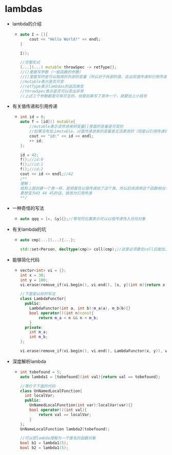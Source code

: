 # lambdas

- lambda的介绍

  - ```cpp
    auto I = []{
        cout << "Hello World!" << endl;
    }
    
    I();
    
    //完整形式
    [...](...) mutable throwSpec -> retType{};
    //()里面写参数（一般函数的参数）
    //[]里面写的是可以取用的外部的变量（所以对于外部的值，会出现值传递和引用传递的情况）
    //mutable表示是否可变
    //retType表示lambdas的返回类型
    //throwSpec表示是否可以丢出异常
    //上述三个参数都是可有可无的，但是如果写了其中一个，就要加上小括号
    ```

- 有关值传递和引用传递

  - ```cpp
    int id = 0;
    auto f = [id]() mutable{
        //mutable表示该传进来的变量[]里面的变量是可变的
        //如果没有加上mutable，以值传递进来的变量是无法更改的（但是以引用传递的加不加mutable都可以改变，可以理解为：引用传递的本质是指针，无论如何引用的指针都是不会变化的吗？）
        cout << "id:" << id << endl;
        ++ id;
    };
    
    id = 42;
    f();//id:0
    f();//id:1
    f();//id:2
    cout << id << endl;//42
    /**
    理解：
    就和上面创建一个类一样，是把属性以值传递给了这个类，所以后续调用这个函数相当于是不断调用类的函数（重点是值传递）
    要想变为43 44 45的话，就改为引用传递
    **/
    ```

- 一种奇怪的写法

  - ```cpp
    auto qqq = [=, &y]{};//等号的位置表示可以以值传递传入任何对象
    ```

- 有关lambda的坑

  - ```cpp
    auto cmp[...](...){...};
    
    std::set<Person, decltype(cmp)> coll(cmp);//这里必须要在coll后面加上cmp
    ```

- 能够简化代码

  - ```cpp
    vector<int> vi = {};
    int x = 30;
    int y = 100;
    vi.erase(remove_if(vi.begin(), vi.end(), [x, y](int n){return x < n && n < y;}), vi.end());
    
    //下面是以前的写法
    class LambdaFunctor{
      public:
        LambdaFunctor(int a, int b):m_a(a), m_b(b){}
        bool operator()(int n)const{
            return m_a < n && n < m_b;
        }
      private:
        int m_a;
        int m_b;
    };
    
    vi.erase(remove_if(vi.begin(), vi.end(), LambdaFunctor(x, y)), vi.end());
    ```

- 深度解析lambda

  - ```cpp
    int tobefound = 5;
    auto lambda1 = [tobefound](int val){return val == tobefound};
    
    //等价于下面的代码
    class UnNamedLocalFunction{
      int localVar;
      public:
        UnNamedLocalFunction(int var):localVar(var){}
        bool operator()(int val){
            return val == localVar;
        }
    };
    UnNameLocalFunction lambda2(tobefound);
    
    //可以把lambda理解为一个匿名的函数对象
    bool b1 = lambda1(5);
    bool b2 = lambda1(5);
    ```


